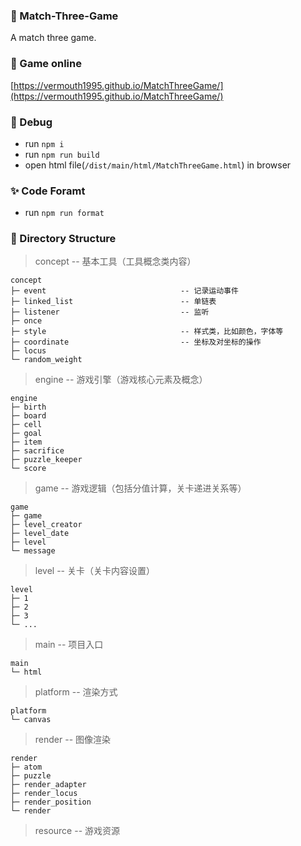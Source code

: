 ### 🍻 Match-Three-Game
A match three game.

### 🎲 Game online
[https://vermouth1995.github.io/MatchThreeGame/](https://vermouth1995.github.io/MatchThreeGame/)

### 🔨 Debug

- run `npm i`
- run `npm run build`
- open html file(`/dist/main/html/MatchThreeGame.html`) in browser

### ✨ Code Foramt

- run `npm run format`

### 🔖 Directory Structure

> concept -- 基本工具（工具概念类内容）

	concept
	├─ event                              -- 记录运动事件
	├─ linked_list                        -- 单链表
	├─ listener                           -- 监听
	├─ once
	├─ style                              -- 样式类，比如颜色，字体等
	├─ coordinate                         -- 坐标及对坐标的操作
	├─ locus
	└─ random_weight

> engine -- 游戏引擎（游戏核心元素及概念）

	engine
	├─ birth
	├─ board
	├─ cell
	├─ goal
	├─ item
	├─ sacrifice
	├─ puzzle_keeper
	└─ score

> game -- 游戏逻辑（包括分值计算，关卡递进关系等）

	game
	├─ game
	├─ level_creator
	├─ level_date
	├─ level
	└─ message

> level -- 关卡（关卡内容设置）

	level
	├─ 1
	├─ 2
	├─ 3
	└─ ...

> main -- 项目入口

	main
	└─ html

> platform -- 渲染方式

	platform
	└─ canvas

> render -- 图像渲染

	render
	├─ atom
	├─ puzzle
	├─ render_adapter
	├─ render_locus
	├─ render_position
	└─ render

> resource -- 游戏资源
